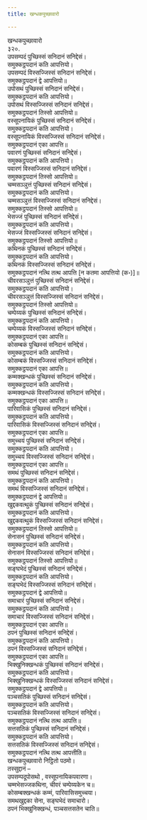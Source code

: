 ```yaml
---
title: खन्धकपुच्छावारो

---
```

खन्धकपुच्छावारो  
३२०.  
उपसम्पदं पुच्छिस्सं सनिदानं सनिद्देसं।  
समुक्‍कट्ठपदानं कति आपत्तियो।  
उपसम्पदं विस्सज्‍जिस्सं सनिदानं सनिद्देसं।  
समुक्‍कट्ठपदानं द्वे आपत्तियो॥  
उपोसथं पुच्छिस्सं सनिदानं सनिद्देसं।  
समुक्‍कट्ठपदानं कति आपत्तियो।  
उपोसथं विस्सज्‍जिस्सं सनिदानं सनिद्देसं।  
समुक्‍कट्ठपदानं तिस्सो आपत्तियो॥  
वस्सूपनायिकं पुच्छिस्सं सनिदानं सनिद्देसं।  
समुक्‍कट्ठपदानं कति आपत्तियो।  
वस्सूपनायिकं विस्सज्‍जिस्सं सनिदानं सनिद्देसं।  
समुक्‍कट्ठपदानं एका आपत्ति॥  
पवारणं पुच्छिस्सं सनिदानं सनिद्देसं।  
समुक्‍कट्ठपदानं कति आपत्तियो।  
पवारणं विस्सज्‍जिस्सं सनिदानं सनिद्देसं।  
समुक्‍कट्ठपदानं तिस्सो आपत्तियो॥  
चम्मसञ्‍ञुत्तं पुच्छिस्सं सनिदानं सनिद्देसं।  
समुक्‍कट्ठपदानं कति आपत्तियो।  
चम्मसञ्‍ञुत्तं विस्सज्‍जिस्सं सनिदानं सनिद्देसं।  
समुक्‍कट्ठपदानं तिस्सो आपत्तियो॥  
भेसज्‍जं पुच्छिस्सं सनिदानं सनिद्देसं।  
समुक्‍कट्ठपदानं कति आपत्तियो।  
भेसज्‍जं विस्सज्‍जिस्सं सनिदानं सनिद्देसं।  
समुक्‍कट्ठपदानं तिस्सो आपत्तियो॥  
कथिनकं पुच्छिस्सं सनिदानं सनिद्देसं।  
समुक्‍कट्ठपदानं कति आपत्तियो।  
कथिनकं विस्सज्‍जिस्सं सनिदानं सनिद्देसं।  
समुक्‍कट्ठपदानं नत्थि तत्थ आपत्ति [न कतमा आपत्तियो (क॰)]॥  
चीवरसञ्‍ञुत्तं पुच्छिस्सं सनिदानं सनिद्देसं।  
समुक्‍कट्ठपदानं कति आपत्तियो।  
चीवरसञ्‍ञुत्तं विस्सज्‍जिस्सं सनिदानं सनिद्देसं।  
समुक्‍कट्ठपदानं तिस्सो आपत्तियो॥  
चम्पेय्यकं पुच्छिस्सं सनिदानं सनिद्देसं।  
समुक्‍कट्ठपदानं कति आपत्तियो।  
चम्पेय्यकं विस्सज्‍जिस्सं सनिदानं सनिद्देसं।  
समुक्‍कट्ठपदानं एका आपत्ति॥  
कोसम्बकं पुच्छिस्सं सनिदानं सनिद्देसं।  
समुक्‍कट्ठपदानं कति आपत्तियो।  
कोसम्बकं विस्सज्‍जिस्सं सनिदानं सनिद्देसं।  
समुक्‍कट्ठपदानं एका आपत्ति॥  
कम्मक्खन्धकं पुच्छिस्सं सनिदानं सनिद्देसं।  
समुक्‍कट्ठपदानं कति आपत्तियो।  
कम्मक्खन्धकं विस्सज्‍जिस्सं सनिदानं सनिद्देसं।  
समुक्‍कट्ठपदानं एका आपत्ति॥  
पारिवासिकं पुच्छिस्सं सनिदानं सनिद्देसं।  
समुक्‍कट्ठपदानं कति आपत्तियो।  
पारिवासिकं विस्सज्‍जिस्सं सनिदानं सनिद्देसं।  
समुक्‍कट्ठपदानं एका आपत्ति॥  
समुच्‍चयं पुच्छिस्सं सनिदानं सनिद्देसं।  
समुक्‍कट्ठपदानं कति आपत्तियो।  
समुच्‍चयं विस्सज्‍जिस्सं सनिदानं सनिद्देसं।  
समुक्‍कट्ठपदानं एका आपत्ति॥  
समथं पुच्छिस्सं सनिदानं सनिद्देसं।  
समुक्‍कट्ठपदानं कति आपत्तियो।  
समथं विस्सज्‍जिस्सं सनिदानं सनिद्देसं।  
समुक्‍कट्ठपदानं द्वे आपत्तियो॥  
खुद्दकवत्थुकं पुच्छिस्सं सनिदानं सनिद्देसं।  
समुक्‍कट्ठपदानं कति आपत्तियो।  
खुद्दकवत्थुकं विस्सज्‍जिस्सं सनिदानं सनिद्देसं।  
समुक्‍कट्ठपदानं तिस्सो आपत्तियो॥  
सेनासनं पुच्छिस्सं सनिदानं सनिद्देसं।  
समुक्‍कट्ठपदानं कति आपत्तियो।  
सेनासनं विस्सज्‍जिस्सं सनिदानं सनिद्देसं।  
समुक्‍कट्ठपदानं तिस्सो आपत्तियो॥  
सङ्घभेदं पुच्छिस्सं सनिदानं सनिद्देसं।  
समुक्‍कट्ठपदानं कति आपत्तियो।  
सङ्घभेदं विस्सज्‍जिस्सं सनिदानं सनिद्देसं।  
समुक्‍कट्ठपदानं द्वे आपत्तियो॥  
समाचारं पुच्छिस्सं सनिदानं सनिद्देसं।  
समुक्‍कट्ठपदानं कति आपत्तियो।  
समाचारं विस्सज्‍जिस्सं सनिदानं सनिद्देसं।  
समुक्‍कट्ठपदानं एका आपत्ति॥  
ठपनं पुच्छिस्सं सनिदानं सनिद्देसं।  
समुक्‍कट्ठपदानं कति आपत्तियो।  
ठपनं विस्सज्‍जिस्सं सनिदानं सनिद्देसं।  
समुक्‍कट्ठपदानं एका आपत्ति॥  
भिक्खुनिक्खन्धकं पुच्छिस्सं सनिदानं सनिद्देसं।  
समुक्‍कट्ठपदानं कति आपत्तियो।  
भिक्खुनिक्खन्धकं विस्सज्‍जिस्सं सनिदानं सनिद्देसं।  
समुक्‍कट्ठपदानं द्वे आपत्तियो॥  
पञ्‍चसतिकं पुच्छिस्सं सनिदानं सनिद्देसं।  
समुक्‍कट्ठपदानं कति आपत्तियो।  
पञ्‍चसतिकं विस्सज्‍जिस्सं सनिदानं सनिद्देसं।  
समुक्‍कट्ठपदानं नत्थि तत्थ आपत्ति॥  
सत्तसतिकं पुच्छिस्सं सनिदानं सनिद्देसं।  
समुक्‍कट्ठपदानं कति आपत्तियो।  
सत्तसतिकं विस्सज्‍जिस्सं सनिदानं सनिद्देसं।  
समुक्‍कट्ठपदानं नत्थि तत्थ आपत्तीति॥  
खन्धकपुच्छावारो निट्ठितो पठमो।  
तस्सुद्दानं –  
उपसम्पदूपोसथो , वस्सूपनायिकपवारणा।  
चम्मभेसज्‍जकथिना, चीवरं चम्पेय्यकेन च॥  
कोसम्बक्खन्धकं कम्मं, पारिवासिसमुच्‍चया।  
समथखुद्दका सेना, सङ्घभेदं समाचारो।  
ठपनं भिक्खुनिक्खन्धं, पञ्‍चसत्तसतेन चाति॥  